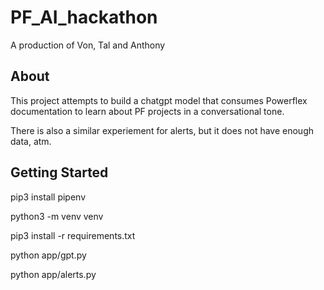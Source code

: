 # PF_AI_hackathon
A production of Von, Tal and Anthony

## About
This project attempts to build a chatgpt model that consumes Powerflex documentation to learn about PF projects in a conversational tone. 

There is also a similar experiement for alerts, but it does not have enough data, atm.

## Getting Started

pip3 install pipenv

python3 -m venv venv

pip3 install -r requirements.txt

python app/gpt.py

python app/alerts.py
